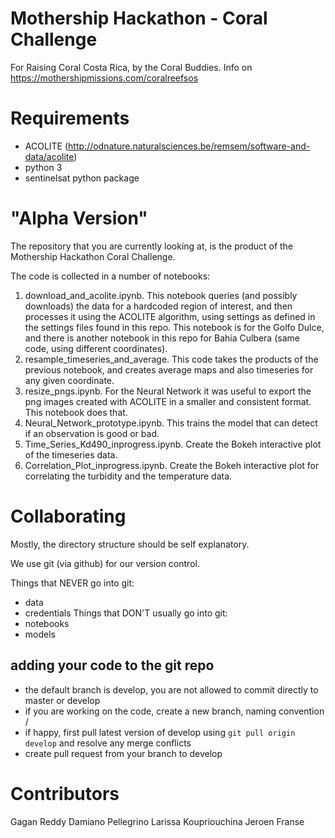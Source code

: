 # Mothership Hackathon - Coral Challenge
For Raising Coral Costa Rica, by the Coral Buddies. Info on https://mothershipmissions.com/coralreefsos

# Requirements
* ACOLITE (http://odnature.naturalsciences.be/remsem/software-and-data/acolite)
* python 3
* sentinelsat python package

# "Alpha Version"
The repository that you are currently looking at, is the product of the Mothership Hackathon Coral Challenge.

The code is collected in a number of notebooks:
1. download_and_acolite.ipynb. This notebook queries (and possibly downloads) the data for a hardcoded region of interest, and then processes it using the ACOLITE algorithm, using settings as defined in the settings files found in this repo. This notebook is for the Golfo Dulce, and there is another notebook in this repo for Bahia Culbera (same code, using different coordinates).
2. resample_timeseries_and_average. This code takes the products of the previous notebook, and creates average maps and also timeseries for any given coordinate. 
3. resize_pngs.ipynb. For the Neural Network it was useful to export the png images created with ACOLITE in a smaller and consistent format. This notebook does that.
4. Neural_Network_prototype.ipynb. This trains the model that can detect if an observation is good or bad.
5. Time_Series_Kd490_inprogress.ipynb. Create the Bokeh interactive plot of the timeseries data.
6. Correlation_Plot_inprogress.ipynb. Create the Bokeh interactive plot for correlating the turbidity and the temperature data.

# Collaborating

Mostly, the directory structure should be self explanatory. 

We use git (via github) for our version control. 

Things that NEVER go into git:
* data
* credentials
Things that DON'T usually go into git:
* notebooks
* models

## adding your code to the git repo
* the default branch is develop, you are not allowed to commit directly to master or develop
* if you are working on the code, create a new branch, naming convention <your name>/<feature description>
* if happy, first pull latest version of develop using `git pull origin develop` and resolve any merge conflicts
* create pull request from your branch to develop


# Contributors
Gagan Reddy
Damiano Pellegrino
Larissa Koupriouchina
Jeroen Franse

